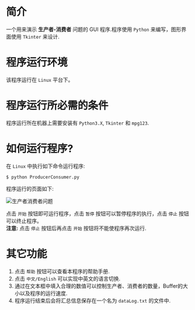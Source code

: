 # 简介
一个用来演示 **生产者-消费者** 问题的 GUI 程序.程序使用 `Python` 来编写，图形界面使用 `Tkinter` 来设计.               
# 程序运行环境               
该程序运行在 `Linux` 平台下。              
# 程序运行所必需的条件            
程序运行所在机器上需要安装有 `Python3.X`, `Tkinter` 和 `mpg123`.               
# 如何运行程序?            
在 `Linux` 中执行如下命令运行程序:           
```shell
$ python ProducerConsumer.py
```
程序运行的页面如下:                

<!--![生产者消费者问题](http://i4.tietuku.com/6b5b576e0462166d.png)-->      
![生产者消费者问题](https://c8.staticflickr.com/9/8087/29674683895_dfe3a1f04a_z.jpg)      

点击 `开始` 按钮即可运行程序，点击 `暂停` 按钮可以暂停程序的执行，点击 `停止` 按钮可以终止程序。            
**注意:** 点击 `停止` 按钮后再点击 `开始` 按钮将不能使程序再次运行.      
# 其它功能         
1. 点击 `帮助` 按钮可以查看本程序的帮助手册.            
2. 点击 `中文/English` 可以实现中英文的语言切换.           
3. 通过在文本框中填入合理的数值可以控制生产者、消费者的数量，Buffer的大小以及程序的运行速度.           
4. 程序运行结束后会将汇总信息保存在一个名为 `dataLog.txt` 的文件中.          
